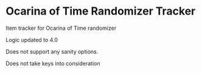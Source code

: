 # Ocarina of Time Randomizer Tracker

Item tracker for Ocarina of Time randomizer

Logic updated to 4.0

Does not support any sanity options.

Does not take keys into consideration

